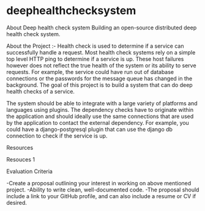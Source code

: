 # deephealthchecksystem
About Deep health check system
Building an open-source distributed deep health check system.

About the Project :- Health check is used to determine if a service can successfully handle a request. Most health check systems rely on a simple top level HTTP ping to determine if a service is up. These host failures however does not reflect the true health of the system or its ability to serve requests. For example, the service could have run out of database connections or the passwords for the message queue has changed in the background. The goal of this project is to build a system that can do deep health checks of a service.

The system should be able to integrate with a large variety of platforms and languages using plugins. The dependency checks have to originate within the application and should ideally use the same connections that are used by the application to contact the external dependency. For example, you could have a django-postgresql plugin that can use the django db connection to check if the service is up.

Resources

Resouces 1

Evaluation Criteria

-Create a proposal outlining your interest in working on above mentioned project. -Ability to write clean, well-documented code. -The proposal should include a link to your GitHub profile, and can also include a resume or CV if desired.
